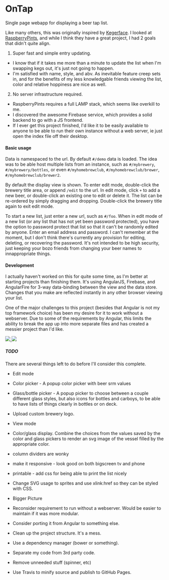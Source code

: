# OnTap
Single page webapp for displaying a beer tap list.

Like many others, this was originally inspired by [Kegerface](http://github.com/kegerface/kegerface).  I looked at [RaspberryPints](https://github.com/RaspberryPints/RaspberryPints), and while I think they have a great project, I had 2 goals that didn't quite align.

1. Super fast and simple entry updating.
 - I know that if it takes me more than a minute to update the list when I'm swapping kegs out, it's just not going to happen.
 - I'm satisfied with name, style, and abv. As inevitable feature creep sets in, and for the benefits of my less knowledgable friends viewing the list, color and relative hoppiness are nice as well.
2. No server infrastructure required.
 - RaspberryPints requires a full LAMP stack, which seems like overkill to me.
 - I discovered the awesome Firebase service, which provides a solid backend to go with a JS frontend.
 - If I ever get this project finished, I'd like it to be easily available to anyone to be able to run their own instance without a web server, ie just open the index file off their desktop.

#### Basic usage
Data is namespaced to the url.  By default `#/demo` data is loaded.  The idea was to be able host multiple lists from an instance, such as `#/mybrewery`, `#/mybrewery/bottles`, or even `#/myhomebrewclub`, `#/myhomebrewclub/brewer`, `#/myhomebrewclub/brewer2`.

By default the display view is shown.  To enter edit mode, double-click the brewery title area, or append `/edit` to the url.  In edit mode, click `+` to add a new beer, or double-click an existing one to edit or delete it.  The list can be re-ordered by simply dragging and dropping.  Double-click the brewery title again to exit edit mode.

To start a new list, just enter a new url, such as `#/foo`.  When in edit mode of a new list (or any list that has not yet been password protected), you have the option to password protect that list so that it can't be randomly edited by anyone.  Enter an email address and password.  I can't remember at the moment, but I don't think there's currently any provision for editing, deleting, or recovering the password.  It's not intended to be high security, just keeping your bozo friends from changing your beer names to innappropriate things.

#### Development
I actually haven't worked on this for quite some time, as I'm better at starting projects than finishing them.  It's using AngularJS, Firebase, and AngularFire for 3-way data-binding between the view and the data store.  Changes that you make are reflected instantly in any other browser viewing your list.

One of the major challenges to this project (besides that Angular is not my top framework choice) has been my desire for it to work without a webserver.  Due to some of the requirements by Angular, this limits the ability to break the app up into more separate files and has created a messier project than I'd like.

<a href="https://imgur.com/JemXukW.png">
  <img src="https://imgur.com/JemXukW.png">
</a>

<a href="https://imgur.com/PEDSFo2.png">
  <img src="https://imgur.com/PEDSFo2.png">
</a>

##### TODO
There are several things left to do before I'll consider this complete.

- Edit mode
 - Color picker - A popup color picker with beer srm values
 - Glass/bottle picker - A popup picker to choose between a couple different glass styles, but also icons for bottles and carboys, to be able to have lists of things clearly in bottles or on deck.
 - Upload custom brewery logo.

- View mode
 - Color/glass display.  Combine the choices from the values saved by the color and glass pickers to render an svg image of the vessel filled by the appropriate color.
- column dividers are wonky
- make it responsive - look good on both bigscreen tv and phone
- printable - add css for being able to print the list nicely
- Change SVG usage to sprites and use xlink:href so they can be styled with CSS.

- Bigger Picture
 - Reconsider requirement to run without a webserver.  Would be easier to maintain if it was more modular.
 - Consider porting it from Angular to something else.
 - Clean up the project structure.  It's a mess.
  - Use a dependency manager (bower or something).
  - Separate my code from 3rd party code.
  - Remove unneeded stuff (spinner, etc)
  - Use Travis to minify source and publish to GitHub Pages.
